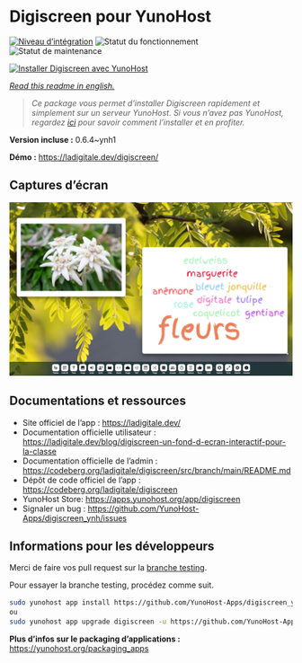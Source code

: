 <!--
N.B.: This README was automatically generated by https://github.com/YunoHost/apps/tree/master/tools/README-generator
It shall NOT be edited by hand.
-->

# Digiscreen pour YunoHost

[![Niveau d’intégration](https://dash.yunohost.org/integration/digiscreen.svg)](https://dash.yunohost.org/appci/app/digiscreen) ![Statut du fonctionnement](https://ci-apps.yunohost.org/ci/badges/digiscreen.status.svg) ![Statut de maintenance](https://ci-apps.yunohost.org/ci/badges/digiscreen.maintain.svg)

[![Installer Digiscreen avec YunoHost](https://install-app.yunohost.org/install-with-yunohost.svg)](https://install-app.yunohost.org/?app=digiscreen)

*[Read this readme in english.](./README.md)*

> *Ce package vous permet d’installer Digiscreen rapidement et simplement sur un serveur YunoHost.
Si vous n’avez pas YunoHost, regardez [ici](https://yunohost.org/#/install) pour savoir comment l’installer et en profiter.*


**Version incluse :** 0.6.4~ynh1

**Démo :** https://ladigitale.dev/digiscreen/

## Captures d’écran

![Capture d’écran de Digiscreen](./doc/screenshots/digiscreen.jpg)

## Documentations et ressources

* Site officiel de l’app : <https://ladigitale.dev/>
* Documentation officielle utilisateur : <https://ladigitale.dev/blog/digiscreen-un-fond-d-ecran-interactif-pour-la-classe>
* Documentation officielle de l’admin : <https://codeberg.org/ladigitale/digiscreen/src/branch/main/README.md>
* Dépôt de code officiel de l’app : <https://codeberg.org/ladigitale/digiscreen>
* YunoHost Store: <https://apps.yunohost.org/app/digiscreen>
* Signaler un bug : <https://github.com/YunoHost-Apps/digiscreen_ynh/issues>

## Informations pour les développeurs

Merci de faire vos pull request sur la [branche testing](https://github.com/YunoHost-Apps/digiscreen_ynh/tree/testing).

Pour essayer la branche testing, procédez comme suit.

``` bash
sudo yunohost app install https://github.com/YunoHost-Apps/digiscreen_ynh/tree/testing --debug
ou
sudo yunohost app upgrade digiscreen -u https://github.com/YunoHost-Apps/digiscreen_ynh/tree/testing --debug
```

**Plus d’infos sur le packaging d’applications :** <https://yunohost.org/packaging_apps>